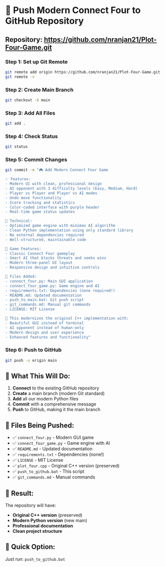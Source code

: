 # 🚀 Push Modern Connect Four to GitHub Repository

## Repository: https://github.com/nranjan21/Plot-Four-Game.git

### Step 1: Set up Git Remote
```bash
git remote add origin https://github.com/nranjan21/Plot-Four-Game.git
git remote -v
```

### Step 2: Create Main Branch
```bash
git checkout -b main
```

### Step 3: Add All Files
```bash
git add .
```

### Step 4: Check Status
```bash
git status
```

### Step 5: Commit Changes
```bash
git commit -m "🎮 Add Modern Connect Four Game

✨ Features:
- Modern UI with clean, professional design
- AI opponent with 3 difficulty levels (Easy, Medium, Hard)
- Player vs Player and Player vs AI modes
- Undo move functionality
- Score tracking and statistics
- Color-coded interface with purple header
- Real-time game status updates

🔧 Technical:
- Optimized game engine with minimax AI algorithm
- Clean Python implementation using only standard library
- No external dependencies required
- Well-structured, maintainable code

🎯 Game Features:
- Classic Connect Four gameplay
- Smart AI that blocks threats and seeks wins
- Modern three-panel UI layout
- Responsive design and intuitive controls

📁 Files Added:
- connect_four.py: Main GUI application
- connect_four_game.py: Game engine and AI
- requirements.txt: Dependencies (none required!)
- README.md: Updated documentation
- push_to_main.bat: Git push script
- git_commands.md: Manual git commands
- LICENSE: MIT License

🎉 This modernizes the original C++ implementation with:
- Beautiful GUI instead of terminal
- AI opponent instead of human-only
- Modern design and user experience
- Enhanced features and functionality"
```

### Step 6: Push to GitHub
```bash
git push -u origin main
```

## 🎯 What This Will Do:

1. **Connect** to the existing GitHub repository
2. **Create** a main branch (modern Git standard)
3. **Add** all our modern Python files
4. **Commit** with a comprehensive message
5. **Push** to GitHub, making it the main branch

## 📁 Files Being Pushed:

- ✅ `connect_four.py` - Modern GUI game
- ✅ `connect_four_game.py` - Game engine with AI
- ✅ `README.md` - Updated documentation
- ✅ `requirements.txt` - Dependencies (none!)
- ✅ `LICENSE` - MIT License
- ✅ `plot_four.cpp` - Original C++ version (preserved)
- ✅ `push_to_github.bat` - This script
- ✅ `git_commands.md` - Manual commands

## 🎉 Result:

The repository will have:
- **Original C++ version** (preserved)
- **Modern Python version** (new main)
- **Professional documentation**
- **Clean project structure**

## 🚀 Quick Option:

Just run: `push_to_github.bat`
